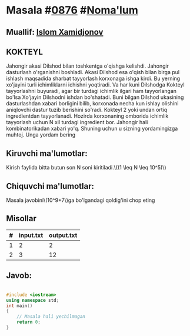 
<h1>Masala #<a href="https://robocontest.uz/tasks/0876">0876</a> #<a href="https://robocontest.uz/tasks?category=1">Noma'lum</a></h1>
<h2> Muallif: <a href="https://robocontest.uz/profile/chibaintoibii">Islom Xamidjonov</a></h2>
<h2>KOKTEYL</h2>
<p>Jahongir akasi Dilshod bilan toshkentga o'qishga kelishdi. Jahongir dasturlash o'rganishni boshladi. Akasi Dilshod esa o'qish bilan birga pul ishlash maqsadida sharbat tayyorlash korxonaga ishga kirdi. Bu yerning xo'jayini turli ichimliklarni ichishni yoqtiradi. Va har kuni Dilshodga Kokteyl tayyorlashni buyuradi, agar bir turdagi ichimlik ilgari ham tayyorlangan bo'lsa Xo'jayin Dilshodni ishdan bo'shatadi. Buni bilgan Dilshod ukasining dasturlashdan xabari borligini bilib, korxonada necha kun ishlay olishini aniqlovchi dastur tuzib berishini so'radi. Kokteyl 2 yoki undan ortiq ingredientdan tayyorlanadi. Hozirda korxonaning omborida ichimlik tayyorlash uchun N xil turdagi ingredient bor. Jahongir hali kombinatorikadan xabari yo'q. Shuning uchun u sizning yordamingizga muhtoj. Unga yordam bering</p>
<h2>Kiruvchi ma'lumotlar:</h2>
<p>Kirish faylida bitta butun son N soni kiritiladi.\((1 \leq N \leq 10^5)\)</p>
<h2>Chiquvchi ma'lumotlar:</h2>
<p>Masala javobini\(10^9+7\)ga bo'lgandagi qoldig'ini chop eting</p>
<h2>Misollar</h2>
<table>
    <thead>
        <tr>
            <th>#</th>
            <th>input.txt</th>
            <th>output.txt</th>
        </tr>
    </thead>
    <tbody>
            <tr>
                <td>1</td>
                <td>2</td>
                <td>2</td>
            </tr>
            <tr>
                <td>2</td>
                <td>3</td>
                <td>12</td>
            </tr>
    </tbody>
    </table>
    
<h2>Javob:</h2>

######
```cpp
#include <iostream>
using namespace std;
int main()
{
    // Masala hali yechilmagan
    return 0;
}
```
